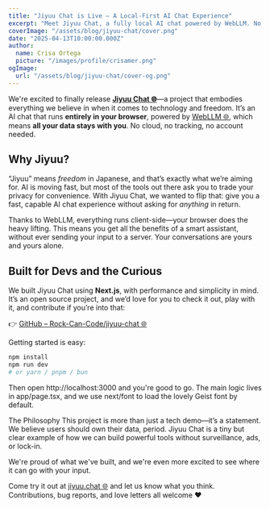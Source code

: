 ```yaml
---
title: "Jiyuu Chat is Live – A Local-First AI Chat Experience"
excerpt: "Meet Jiyuu Chat, a fully local AI chat powered by WebLLM. No servers, no data mining—just you and your browser. Dive into the open source project that puts control back in your hands."
coverImage: "/assets/blog/jiyuu-chat/cover.png"
date: "2025-04-13T10:00:00.000Z"
author:
  name: Crisa Ortega
  picture: "/images/profile/crisamer.png"
ogImage:
  url: "/assets/blog/jiyuu-chat/cover-og.png"
---
```


We're excited to finally release **[Jiyuu Chat 🌐](https://jiyuu.chat/)**—a project that embodies everything we believe in when it comes to technology and freedom. It’s an AI chat that runs **entirely in your browser**, powered by [WebLLM 🌐](https://webllm.mlc.ai/), which means **all your data stays with you**. No cloud, no tracking, no account needed.

## Why Jiyuu?

“Jiyuu” means *freedom* in Japanese, and that’s exactly what we’re aiming for. AI is moving fast, but most of the tools out there ask you to trade your privacy for convenience. With Jiyuu Chat, we wanted to flip that: give you a fast, capable AI chat experience without asking for *anything* in return.

Thanks to WebLLM, everything runs client-side—your browser does the heavy lifting. This means you get all the benefits of a smart assistant, without ever sending your input to a server. Your conversations are yours and yours alone.

## Built for Devs and the Curious

We built Jiyuu Chat using **Next.js**, with performance and simplicity in mind. It’s an open source project, and we’d love for you to check it out, play with it, and contribute if you’re into that:

👉 [GitHub – Rock-Can-Code/jiyuu-chat 🌐](https://github.com/Rock-Can-Code/jiyuu-chat)

Getting started is easy:

```bash
npm install
npm run dev
# or yarn / pnpm / bun
```

Then open http://localhost:3000 and you're good to go. The main logic lives in app/page.tsx, and we use next/font to load the lovely Geist font by default.

The Philosophy
This project is more than just a tech demo—it’s a statement. We believe users should own their data, period. Jiyuu Chat is a tiny but clear example of how we can build powerful tools without surveillance, ads, or lock-in.

We're proud of what we've built, and we're even more excited to see where it can go with your input.

Come try it out at [jiyuu.chat 🌐](https://jiyuu.chat/) and let us know what you think. Contributions, bug reports, and love letters all welcome ❤️